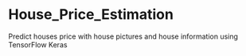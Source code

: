 # House_Price_Estimation
 Predict houses price with house pictures and house information using TensorFlow Keras
